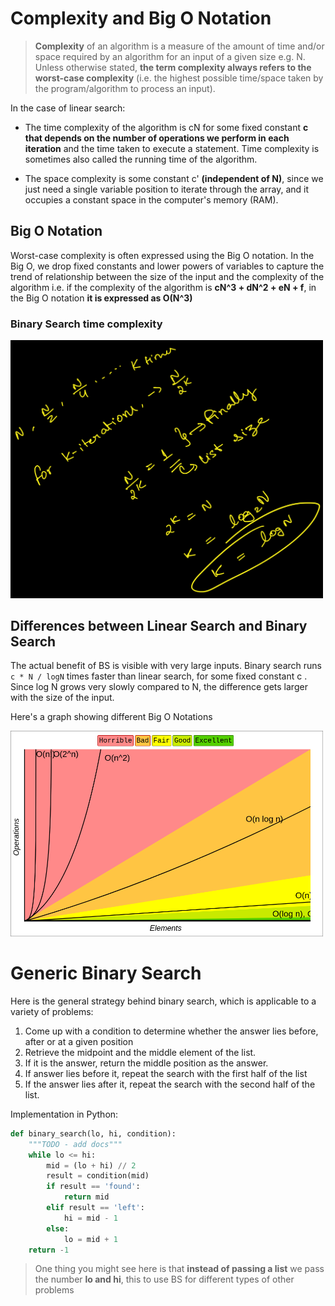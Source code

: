 # Complexity and Big O Notation

>**Complexity** of an algorithm is a measure of the amount of time and/or space required by an algorithm for an input of a given size e.g. N. Unless otherwise stated, **the term complexity always refers to the worst-case complexity** (i.e. the highest possible time/space taken by the program/algorithm to process an input).

In the case of linear search:

  - The time complexity of the algorithm is cN for some fixed constant **c that depends on the number of operations we perform in each iteration** and the time taken to execute a statement. Time complexity is sometimes also called the running time of the algorithm.

  - The space complexity is some constant c' **(independent of N)**, since we just need a single variable position to iterate through the array, and it occupies a constant space in the computer's memory (RAM).


## Big O Notation
Worst-case complexity is often expressed using the Big O notation. 
In the Big O, we drop fixed constants and lower powers of variables
to capture the trend of relationship between the size of the input and the complexity of the algorithm 
i.e. if the complexity of the algorithm is **cN^3 + dN^2 + eN + f**, in the Big O notation **it is expressed as O(N^3)**

### Binary Search time complexity 
<img src="./binarySearch/bs_time_complexity.jpeg" width=500/>

## Differences between Linear Search and Binary Search

The actual benefit of BS is visible with very large inputs. 
Binary search runs `c * N / logN` times faster than linear search, for some fixed constant c . 
Since log N grows very slowly compared to N, the difference gets larger with the size of the input. 

Here's a graph showing different Big O Notations

<img src="./bigOcheatsheet.png" width=500/>

# Generic Binary Search

Here is the general strategy behind binary search, which is applicable to a variety of problems:
1. Come up with a condition to determine whether the answer lies before, after or at a given position
2. Retrieve the midpoint and the middle element of the list.
3. If it is the answer, return the middle position as the answer.
4. If answer lies before it, repeat the search with the first half of the list
5. If the answer lies after it, repeat the search with the second half of the list.

Implementation in Python:
```python
def binary_search(lo, hi, condition):
    """TODO - add docs"""
    while lo <= hi:
        mid = (lo + hi) // 2
        result = condition(mid)
        if result == 'found':
            return mid
        elif result == 'left':
            hi = mid - 1
        else:
            lo = mid + 1
    return -1
```
>One thing you might see here is that **instead of passing a list** we pass the number **lo and hi**, this to use BS for different types of other problems
